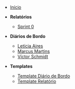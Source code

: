 - [Início](/)

- **Relatórios**
  - [Sprint 0](relatorios/Sprint-0.md)

- **Diários de Bordo**
  - [Letícia Aires](diario-de-bordo/leticia-aires.md)
  - [Marcus Martins](diario-de-bordo/marcus-martins.md)
  - [Víctor Schmidt](diario-de-bordo/victor-schmidt.md)
 
- **Templates**
  - [Template Diário de Bordo](templates/template-diario-bordo.md)
  - [Template Relatório](templates/template-relatorio.md)
